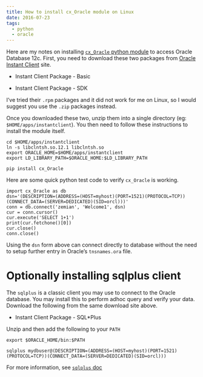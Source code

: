 ```yaml
---
title: How to install cx_Oracle module on Linux
date: 2016-07-23
tags:
  - python
  - oracle
---
```


Here are my notes on installing [`cx_Oracle` python
module](http://cx-oracle.sourceforge.net/) to access Oracle Database
12c. First, you need to download these two packages from [Oracle Instant
Client](http://www.oracle.com/technetwork/database/features/instant-client)
site.

-   Instant Client Package - Basic

-   Instant Client Package - SDK

I’ve tried their `.rpm` packages and it did not work for me on Linux, so
I would suggest you use the `.zip` packages instead.

Once you downloaded these two, unzip them into a single directory (eg:
`$HOME/apps/instantclient`). You then need to follow these instructions
to install the module itself.

    cd $HOME/apps/instantclient
    ln -s libclntsh.so.12.1 libclntsh.so
    export ORACLE_HOME=$HOME/apps/instantclient
    export LD_LIBRARY_PATH=$ORACLE_HOME:$LD_LIBRARY_PATH

    pip install cx_Oracle

Here are some quick python test code to verify `cx_Oracle` is working.

    import cx_Oracle as db
    dsn='(DESCRIPTION=(ADDRESS=(HOST=myhost)(PORT=1521)(PROTOCOL=TCP))(CONNECT_DATA=(SERVER=DEDICATED)(SID=orcl)))'
    conn = db.connect('zemian', 'Welcome1', dsn)
    cur = conn.cursor()
    cur.execute('SELECT 1+1')
    print(cur.fetchone()[0])
    cur.close()
    conn.close()

Using the `dsn` form above can connect directly to database without the
need to setup further entry in Oracle’s `tnsnames.ora` file.

Optionally installing sqlplus client
====================================

The `sqlplus` is a classic client you may use to connect to the Oracle
database. You may install this to perform adhoc query and verify your
data. Download the following from the same download site above.

-   Instant Client Package - SQL\*Plus

Unzip and then add the following to your `PATH`

    export $ORACLE_HOME/bin:$PATH

    sqlplus mydbuser@(DESCRIPTION=(ADDRESS=(HOST=myhost)(PORT=1521)(PROTOCOL=TCP))(CONNECT_DATA=(SERVER=DEDICATED)(SID=orcl)))

For more information, see [`sqlplus`
doc](https://docs.oracle.com/database/121/SQPUG/toc.htm)
